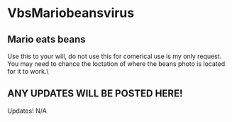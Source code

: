 # VbsMariobeansvirus
Mario eats beans
----------------------------------------------------------------------------------------------------------------------
Use this to your will, do not use this for comerical use is my only request. You may need to chance the loctation of where the beans photo is located for it to work.\

ANY UPDATES WILL BE POSTED HERE!
----------------------------------------------------------------------------------------------------------------------
Updates!
N/A

